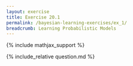 ```yaml
---
layout: exercise
title: Exercise 20.1
permalink: /bayesian-learning-exercises/ex_1/
breadcrumb: Learning Probabilistic Models
---
```


{% include mathjax_support %}

<div><i class="arrow-up loader" data-chapter="bayesian-learning-exercises" data-exercise="ex_1" data-rating="0"></i></div>
{% include_relative question.md %}
